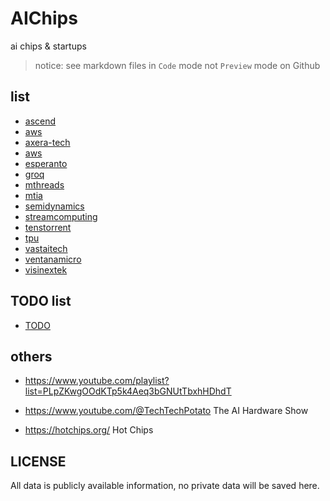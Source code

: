 # AIChips

ai chips &amp; startups

> notice: see markdown files in `Code` mode not `Preview` mode on Github

## list

- [ascend](./ascend.md)
- [aws](./aws.md)
- [axera-tech](./axera-tech.md)
- [aws](./aws.md)
- [esperanto](./esperanto.md)
- [groq](./groq.md)
- [mthreads](./mthreads.md)
- [mtia](./mtia.md)
- [semidynamics](./semidynamics.md)
- [streamcomputing](./streamcomputing.md)
- [tenstorrent](./tenstorrent.md)
- [tpu](./tpu.md)
- [vastaitech](./vastaitech.md)
- [ventanamicro](./ventanamicro.md)
- [visinextek](./visinextek.md)

## TODO list

- [TODO](./TODO.md)

## others

- https://www.youtube.com/playlist?list=PLpZKwgOOdKTp5k4Aeq3bGNUtTbxhHDhdT
- https://www.youtube.com/@TechTechPotato
  The AI Hardware Show

- https://hotchips.org/
  Hot Chips

## LICENSE

All data is publicly available information, no private data will be saved here.
